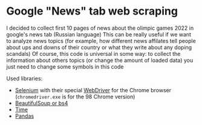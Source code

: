 # Google "News" tab web scraping

I decided to collect first 10 pages of news about the olimpic games 2022 in google's news tab (Russian language)
This can be really useful if we want to analyze news topics (for example, how different news affilates tell people about ups and downs of their country or what they write about any doping scandals)
Of course, this code is universal in some way: to collect the information about others topics (or change the amount of loaded data) you just need to change some symbols in this code


Used libraries:
* [Selenium](https://www.selenium.dev/)
with their special [WebDriver](https://chromedriver.chromium.org/home) for the Chrome browser (`chromedriver.exe` is for the 98 Chrome version)
* [BeautifulSoup or bs4](https://www.crummy.com/software/BeautifulSoup/bs4/doc/)
* [Time](https://docs.python.org/3/library/time.html)
* [Pandas](https://pandas.pydata.org/)
